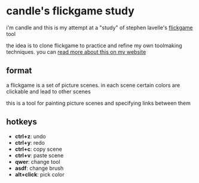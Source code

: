 # candle's flickgame study
i'm candle and this is my attempt at a "study" of stephen lavelle's [flickgame][1] tool

the idea is to clone flickgame to practice and refine my own toolmaking techniques. you can [read more about this on my website][2]

## format
a flickgame is a set of picture scenes. in each scene certain colors are clickable and lead to other scenes

this is a tool for painting picture scenes and specifying links between them

## hotkeys
 * __ctrl+z__: undo
 * __ctrl+y__: redo
 * __ctrl+c__: copy scene
 * __ctrl+v__: paste scene
 * __qwer__: change tool
 * __asdf__: change brush
 * __alt+click__: pick color

[1]: http://flickgame.org
[2]: https://kool.tools/blog/flickgame-study.html
